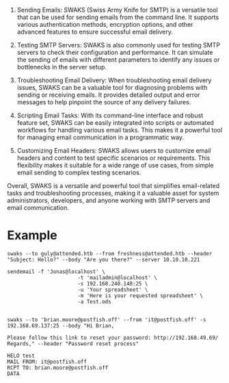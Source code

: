 1. Sending Emails: SWAKS (Swiss Army Knife for SMTP) is a versatile tool that can be used for sending emails from the command line. It supports various authentication methods, encryption options, and other advanced features to ensure successful email delivery.

2. Testing SMTP Servers: SWAKS is also commonly used for testing SMTP servers to check their configuration and performance. It can simulate the sending of emails with different parameters to identify any issues or bottlenecks in the server setup.

3. Troubleshooting Email Delivery: When troubleshooting email delivery issues, SWAKS can be a valuable tool for diagnosing problems with sending or receiving emails. It provides detailed output and error messages to help pinpoint the source of any delivery failures.

4. Scripting Email Tasks: With its command-line interface and robust feature set, SWAKS can be easily integrated into scripts or automated workflows for handling various email tasks. This makes it a powerful tool for managing email communication in a programmatic way.

5. Customizing Email Headers: SWAKS allows users to customize email headers and content to test specific scenarios or requirements. This flexibility makes it suitable for a wide range of use cases, from simple email sending to complex testing scenarios.

Overall, SWAKS is a versatile and powerful tool that simplifies email-related tasks and troubleshooting processes, making it a valuable asset for system administrators, developers, and anyone working with SMTP servers and email communication.


# Example

```
swaks --to guly@attended.htb --from freshness@attended.htb --header "Subject: Hello?" --body "Are you there?" --server 10.10.10.221
```

```
sendemail -f 'Jonas@localhost' \                       
                       -t 'mailadmin@localhost' \
                       -s 192.168.240.140:25 \
                       -u 'Your spreadsheet' \
                       -m 'Here is your requested spreadsheet' \
                       -a Test.ods
					   
```

```
swaks --to 'brian.moore@postfish.off' --from 'it@postfish.off' -s 192.168.69.137:25 --body "Hi Brian,

Please follow this link to reset your password: http://192.168.49.69/                
Regards," --header "Password reset process"

HELO test
MAIL FROM: it@postfish.off
RCPT TO: brian.moore@postfish.off
DATA
```